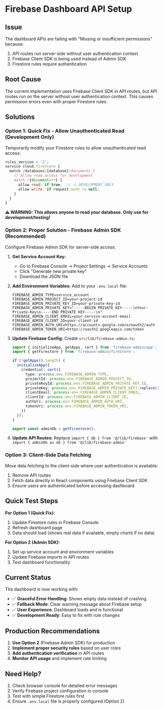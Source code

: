 # Firebase Dashboard API Setup

## Issue
The dashboard APIs are failing with "Missing or insufficient permissions" because:
1. API routes run server-side without user authentication context
2. Firebase Client SDK is being used instead of Admin SDK
3. Firestore rules require authentication

## Root Cause
The current implementation uses Firebase Client SDK in API routes, but API routes run on the server without user authentication context. This causes permission errors even with proper Firestore rules.

## Solutions

### Option 1: Quick Fix - Allow Unauthenticated Read (Development Only)
Temporarily modify your Firestore rules to allow unauthenticated read access:

```javascript
rules_version = '2';
service cloud.firestore {
  match /databases/{database}/documents {
    // Allow read access for development
    match /{document=**} {
      allow read: if true;  // ⚠️ DEVELOPMENT ONLY
      allow write: if request.auth != null;
    }
  }
}
```

**⚠️ WARNING: This allows anyone to read your database. Only use for development/testing!**

### Option 2: Proper Solution - Firebase Admin SDK (Recommended)
Configure Firebase Admin SDK for server-side access:

1. **Get Service Account Key:**
   - Go to Firebase Console → Project Settings → Service Accounts
   - Click "Generate new private key"
   - Download the JSON file

2. **Add Environment Variables:**
   Add to your `.env.local` file:
   ```
   FIREBASE_ADMIN_TYPE=service_account
   FIREBASE_ADMIN_PROJECT_ID=your-project-id
   FIREBASE_ADMIN_PRIVATE_KEY_ID=your-private-key-id
   FIREBASE_ADMIN_PRIVATE_KEY="-----BEGIN PRIVATE KEY-----\nYour-Private-Key\n-----END PRIVATE KEY-----\n"
   FIREBASE_ADMIN_CLIENT_EMAIL=your-service-account-email
   FIREBASE_ADMIN_CLIENT_ID=your-client-id
   FIREBASE_ADMIN_AUTH_URI=https://accounts.google.com/o/oauth2/auth
   FIREBASE_ADMIN_TOKEN_URI=https://oauth2.googleapis.com/token
   ```

3. **Update Firebase Config:**
   Create `src/lib/firebase-admin.ts`:
   ```typescript
   import { initializeApp, getApps, cert } from 'firebase-admin/app';
   import { getFirestore } from 'firebase-admin/firestore';

   if (!getApps().length) {
     initializeApp({
       credential: cert({
         type: process.env.FIREBASE_ADMIN_TYPE,
         projectId: process.env.FIREBASE_ADMIN_PROJECT_ID,
         privateKeyId: process.env.FIREBASE_ADMIN_PRIVATE_KEY_ID,
         privateKey: process.env.FIREBASE_ADMIN_PRIVATE_KEY?.replace(/\\n/g, '\n'),
         clientEmail: process.env.FIREBASE_ADMIN_CLIENT_EMAIL,
         clientId: process.env.FIREBASE_ADMIN_CLIENT_ID,
         authUri: process.env.FIREBASE_ADMIN_AUTH_URI,
         tokenUri: process.env.FIREBASE_ADMIN_TOKEN_URI,
       })
     });
   }

   export const adminDb = getFirestore();
   ```

4. **Update API Routes:**
   Replace `import { db } from '@/lib/firebase'` with `import { adminDb as db } from '@/lib/firebase-admin'`

### Option 3: Client-Side Data Fetching
Move data fetching to the client-side where user authentication is available:

1. Remove API routes
2. Fetch data directly in React components using Firebase Client SDK
3. Ensure users are authenticated before accessing dashboard

## Quick Test Steps

**For Option 1 (Quick Fix):**
1. Update Firestore rules in Firebase Console
2. Refresh dashboard page
3. Data should load (shows real data if available, empty charts if no data)

**For Option 2 (Admin SDK):**
1. Set up service account and environment variables
2. Update Firebase imports in API routes  
3. Test dashboard functionality

## Current Status

The dashboard is now working with:
- ✅ **Graceful Error Handling**: Shows empty data instead of crashing
- ✅ **Fallback Mode**: Clear warning message about Firebase setup
- ✅ **User Experience**: Dashboard loads and is functional
- ✅ **Development Ready**: Easy to fix with rule changes

## Production Recommendations

1. **Use Option 2** (Firebase Admin SDK) for production
2. **Implement proper security rules** based on user roles
3. **Add authentication verification** in API routes
4. **Monitor API usage** and implement rate limiting

## Need Help?

1. Check browser console for detailed error messages
2. Verify Firebase project configuration in console
3. Test with simple Firestore rules first
4. Ensure `.env.local` file is properly configured (Option 2)